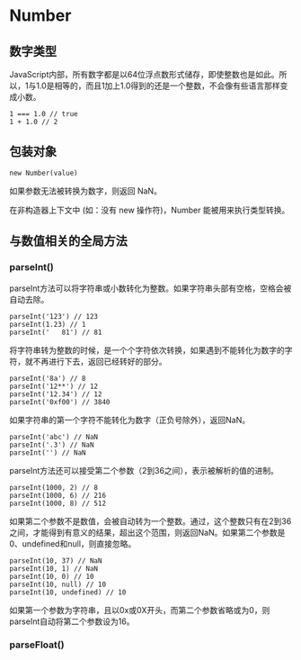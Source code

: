 # Number

## 数字类型

JavaScript内部，所有数字都是以64位浮点数形式储存，即使整数也是如此。所以，1与1.0是相等的，而且1加上1.0得到的还是一个整数，不会像有些语言那样变成小数。

    1 === 1.0 // true
    1 + 1.0 // 2

## 包装对象

    new Number(value)
    
如果参数无法被转换为数字，则返回 NaN。

在非构造器上下文中 (如：没有 new 操作符)，Number 能被用来执行类型转换。

## 与数值相关的全局方法

### parseInt()

parseInt方法可以将字符串或小数转化为整数。如果字符串头部有空格，空格会被自动去除。

    parseInt('123') // 123
    parseInt(1.23) // 1
    parseInt('   81') // 81

将字符串转为整数的时候，是一个个字符依次转换，如果遇到不能转化为数字的字符，就不再进行下去，返回已经转好的部分。

    parseInt('8a') // 8
    parseInt('12**') // 12
    parseInt('12.34') // 12
    parseInt('0xf00') // 3840

如果字符串的第一个字符不能转化为数字（正负号除外），返回NaN。

    parseInt('abc') // NaN
    parseInt('.3') // NaN
    parseInt('') // NaN

parseInt方法还可以接受第二个参数（2到36之间），表示被解析的值的进制。

    parseInt(1000, 2) // 8
    parseInt(1000, 6) // 216
    parseInt(1000, 8) // 512

如果第二个参数不是数值，会被自动转为一个整数。通过，这个整数只有在2到36之间，才能得到有意义的结果，超出这个范围，则返回NaN。如果第二个参数是0、undefined和null，则直接忽略。

    parseInt(10, 37) // NaN
    parseInt(10, 1) // NaN
    parseInt(10, 0) // 10
    parseInt(10, null) // 10
    parseInt(10, undefined) // 10

如果第一个参数为字符串，且以0x或0X开头，而第二个参数省略或为0，则parseInt自动将第二个参数设为16。



### parseFloat()